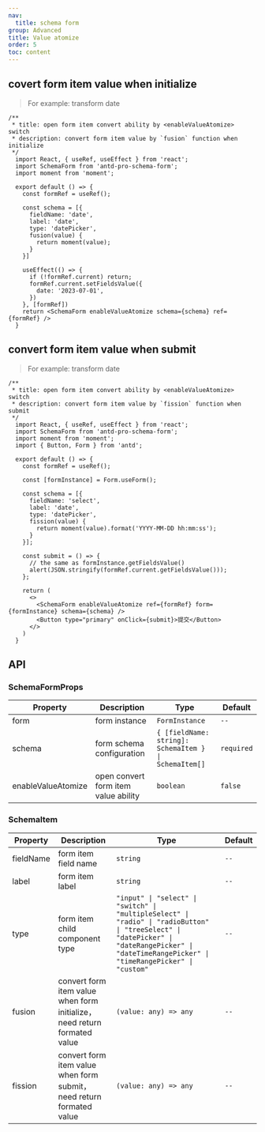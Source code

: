 ```yaml
---
nav:
  title: schema form
group: Advanced
title: Value atomize
order: 5
toc: content
---
```


## covert form item value when initialize
> For example: transform date
```tsx
/**
 * title: open form item convert ability by <enableValueAtomize> switch
 * description: convert form item value by `fusion` function when initialize
 */
  import React, { useRef, useEffect } from 'react';
  import SchemaForm from 'antd-pro-schema-form';
  import moment from 'moment';

  export default () => {
    const formRef = useRef();

    const schema = [{
      fieldName: 'date',
      label: 'date',
      type: 'datePicker',
      fusion(value) {
        return moment(value);
      }
    }]

    useEffect(() => {
      if (!formRef.current) return;
      formRef.current.setFieldsValue({
        date: '2023-07-01',
      })
    }, [formRef])
    return <SchemaForm enableValueAtomize schema={schema} ref={formRef} />
  }
```

## convert form item value when submit
> For example: transform date
```tsx
/**
 * title: open form item convert ability by <enableValueAtomize> switch
 * description: convert form item value by `fission` function when submit
 */
  import React, { useRef, useEffect } from 'react';
  import SchemaForm from 'antd-pro-schema-form';
  import moment from 'moment';
  import { Button, Form } from 'antd';

  export default () => {
    const formRef = useRef();

    const [formInstance] = Form.useForm();

    const schema = [{
      fieldName: 'select',
      label: 'date',
      type: 'datePicker',
      fission(value) {
        return moment(value).format('YYYY-MM-DD hh:mm:ss');
      }
    }];

    const submit = () => {
      // the same as formInstance.getFieldsValue()
      alert(JSON.stringify(formRef.current.getFieldsValue()));
    };

    return (
      <>
        <SchemaForm enableValueAtomize ref={formRef} form={formInstance} schema={schema} />
        <Button type="primary" onClick={submit}>提交</Button>
      </>
    )
  }
```


## API
### SchemaFormProps

| Property | Description | Type | Default |
| --- | --- | --- | --- |
| form | form instance | `FormInstance` | `--` |
| schema | form schema configuration | `{ [fieldName: string]: SchemaItem } \| SchemaItem[]` | `required` |
| enableValueAtomize | open convert form item value ability | `boolean` | `false` |

### SchemaItem
| Property | Description | Type | Default |
| --- | --- | --- | --- |
| fieldName | form item field name | `string` | `--` |
| label | form item label | `string` | `--` |
| type | form item child component type | `"input" \| "select" \| "switch" \| "multipleSelect" \| "radio" \| "radioButton" \| "treeSelect" \| "datePicker" \| "dateRangePicker" \| "dateTimeRangePicker" \| "timeRangePicker" \| "custom"` | `--` |
| fusion | convert form item value when form initialize，need return formated value | `(value: any) => any` | `--` |
| fission | convert form item value when form submit，need return formated value | `(value: any) => any` | `--` |

